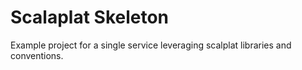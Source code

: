 # Scalaplat Skeleton

Example project for a single service leveraging scalplat libraries and conventions.
